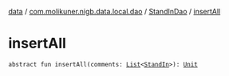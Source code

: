 [data](../../index.md) / [com.molikuner.nigb.data.local.dao](../index.md) / [StandInDao](index.md) / [insertAll](./insert-all.md)

# insertAll

`abstract fun insertAll(comments: `[`List`](https://kotlinlang.org/api/latest/jvm/stdlib/kotlin.collections/-list/index.html)`<`[`StandIn`](../../com.molikuner.nigb.data.types/-stand-in/index.md)`>): `[`Unit`](https://kotlinlang.org/api/latest/jvm/stdlib/kotlin/-unit/index.html)